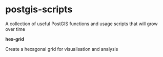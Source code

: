 # postgis-scripts

A collection of useful PostGIS functions and usage scripts that will grow over time

**hex-grid**

Create a hexagonal grid for visualisation and analysis
